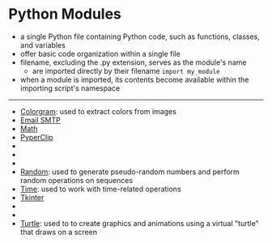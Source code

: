 # Python Modules
-  a single Python file containing Python code, such as functions, classes, and variables
  - offer basic code organization within a single file
- filename, excluding the .py extension, serves as the module's name
  - are imported directly by their filename  `import my_module`
- when a module is imported, its contents become available within the importing script's namespace
_____________________________________________________________________________________________________________

- [Colorgram](./Colorgram/README.md): used to extract colors from images
- [Email SMTP](./EmailSMTP/README.md)
- [Math](./Math/README.md)
- [PyperClip](./PyperClip/README.md)
- []()
- []()
- []()
- [Random](./Random/README.md): used to generate pseudo-random numbers and perform random operations on sequences
- [Time](./Time/README.md): used to work with time-related operations
- [Tkinter](./Tkinter/README.md)
- []()
- []()
- [Turtle](./Turtle/README.md): used to to create graphics and animations using a virtual "turtle" that draws on a screen

